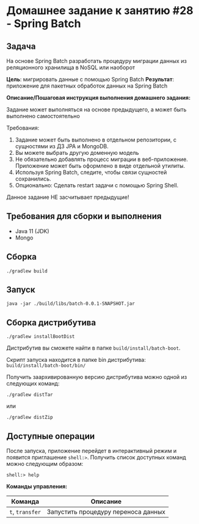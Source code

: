 # Домашнее задание к занятию #28 - Spring Batch

## Задача

На основе Spring Batch разработать процедуру миграции данных из реляционного хранилища в NoSQL или наоборот

**Цель**: мигрировать данные с помощью Spring Batch
**Результат**: приложение для пакетных обработок данных на Spring Batch

**Описание/Пошаговая инструкция выполнения домашнего задания:**

Задание может выполняться на основе предыдущего, а может быть выполнено самостоятельно

Требования:

1. Задание может быть выполнено в отдельном репозитории, с сущностями из ДЗ JPA и MongoDB.
2. Вы можете выбрать другую доменную модель
3. Не обязательно добавлять процесс миграции в веб-приложение. Приложение может быть оформлено в виде отдельной утилиты.
4. Используя Spring Batch, следите, чтобы связи сущностей сохранились.
5. Опционально: Сделать restart задачи с помощью Spring Shell.

Данное задание НЕ засчитывает предыдущие!

## Требования для сборки и выполнения

- Java 11 (JDK)
- Mongo

## Сборка

```shell
./gradlew build
```

## Запуск

```shell
java -jar ./build/libs/batch-0.0.1-SNAPSHOT.jar
```

## Сборка дистрибутива

```shell
./gradlew installBootDist
```

Дистрибутив вы сможете найти в папке `build/install/batch-boot`.

Скрипт запуска находится в папке bin дистрибутива: `build/install/batch-boot/bin/`

Получить заархивированную версию дистрибутива можно одной из следующих команд:

```shell
./gradlew distTar
```

или

```shell
./gradlew distZip
```

## Доступные операции

После запуска, приложение перейдет в интерактивный режим и появится приглашение `shell:>`. 
Получить список доступных команд можно следующим образом:

```
shell:> help
```

**Команды управления:**

| Команда                                   | Описание                            |
|-------------------------------------------|-------------------------------------|
| `t`, `transfer`                           | Запустить процедуру переноса данных |


